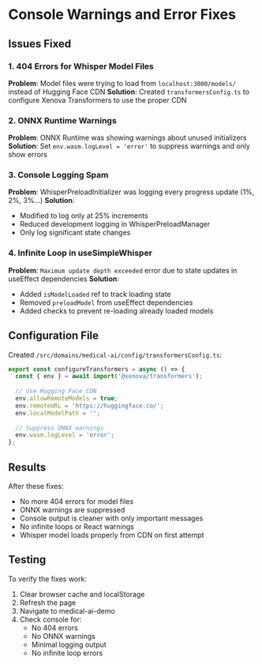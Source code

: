 # Console Warnings and Error Fixes

## Issues Fixed

### 1. 404 Errors for Whisper Model Files
**Problem**: Model files were trying to load from `localhost:3000/models/` instead of Hugging Face CDN
**Solution**: Created `transformersConfig.ts` to configure Xenova Transformers to use the proper CDN

### 2. ONNX Runtime Warnings
**Problem**: ONNX Runtime was showing warnings about unused initializers
**Solution**: Set `env.wasm.logLevel = 'error'` to suppress warnings and only show errors

### 3. Console Logging Spam
**Problem**: WhisperPreloadInitializer was logging every progress update (1%, 2%, 3%...)
**Solution**: 
- Modified to log only at 25% increments
- Reduced development logging in WhisperPreloadManager
- Only log significant state changes

### 4. Infinite Loop in useSimpleWhisper
**Problem**: `Maximum update depth exceeded` error due to state updates in useEffect dependencies
**Solution**: 
- Added `isModelLoaded` ref to track loading state
- Removed `preloadModel` from useEffect dependencies
- Added checks to prevent re-loading already loaded models

## Configuration File

Created `/src/domains/medical-ai/config/transformersConfig.ts`:
```typescript
export const configureTransformers = async () => {
  const { env } = await import('@xenova/transformers');
  
  // Use Hugging Face CDN
  env.allowRemoteModels = true;
  env.remoteURL = 'https://huggingface.co/';
  env.localModelPath = '';
  
  // Suppress ONNX warnings
  env.wasm.logLevel = 'error';
};
```

## Results

After these fixes:
- No more 404 errors for model files
- ONNX warnings are suppressed
- Console output is cleaner with only important messages
- No infinite loops or React warnings
- Whisper model loads properly from CDN on first attempt

## Testing

To verify the fixes work:
1. Clear browser cache and localStorage
2. Refresh the page
3. Navigate to medical-ai-demo
4. Check console for:
   - No 404 errors
   - No ONNX warnings
   - Minimal logging output
   - No infinite loop errors
